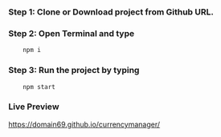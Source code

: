 ### Step 1: Clone or Download project from Github URL.

### Step 2: Open Terminal and type
```
    npm i
```

### Step 3: Run the project by typing
```
    npm start
```

### Live Preview

https://domain69.github.io/currencymanager/
